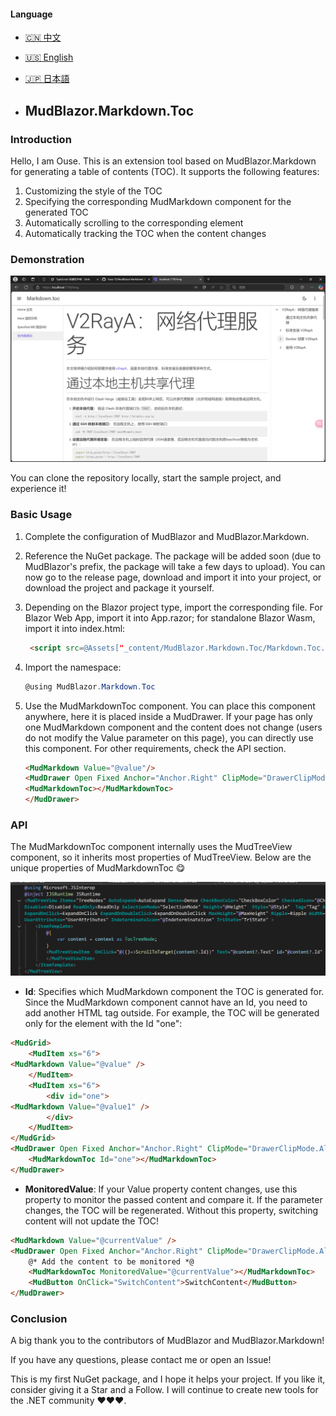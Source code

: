 #### Language
- [🇨🇳 中文](./ReadMe/ReadMe.cn.md)  
- [🇺🇸 English](./ReadMe/ReadMe.en.md)  
- [🇯🇵 日本語](./ReadMe/ReadMe.jp.md)

- ## MudBlazor.Markdown.Toc

### Introduction

Hello, I am Ouse. This is an extension tool based on MudBlazor.Markdown for generating a table of contents (TOC). It supports the following features:

1. Customizing the style of the TOC
2. Specifying the corresponding MudMarkdown component for the generated TOC
3. Automatically scrolling to the corresponding element
4. Automatically tracking the TOC when the content changes

### Demonstration

![image-20250329193214217](./ReadMe/assets/image-20250329193214217.png)

You can clone the repository locally, start the sample project, and experience it!

### Basic Usage

1. Complete the configuration of MudBlazor and MudBlazor.Markdown.

2. Reference the NuGet package. The package will be added soon (due to MudBlazor's prefix, the package will take a few days to upload). You can now go to the release page, download and import it into your project, or download the project and package it yourself.

3. Depending on the Blazor project type, import the corresponding file. For Blazor Web App, import it into App.razor; for standalone Blazor Wasm, import it into index.html:

   ```html
    <script src=@Assets["_content/MudBlazor.Markdown.Toc/Markdown.Toc.js"] type="module"></script>
   ```

4. Import the namespace:

   ```csharp
   @using MudBlazor.Markdown.Toc
   ```

5. Use the MudMarkdownToc component. You can place this component anywhere, here it is placed inside a MudDrawer. If your page has only one MudMarkdown component and the content does not change (users do not modify the Value parameter on this page), you can directly use this component. For other requirements, check the API section.

   ```html
   <MudMarkdown Value="@value"/>
   <MudDrawer Open Fixed Anchor="Anchor.Right" ClipMode="DrawerClipMode.Always">
   <MudMarkdownToc></MudMarkdownToc>
   </MudDrawer>
   ```

### API

The MudMarkdownToc component internally uses the MudTreeView component, so it inherits most properties of MudTreeView. Below are the unique properties of MudMarkdownToc 😋

![image-20250329201010291](./ReadMe/assets/image-20250329201010291.png)

- **Id**: Specifies which MudMarkdown component the TOC is generated for. Since the MudMarkdown component cannot have an Id, you need to add another HTML tag outside. For example, the TOC will be generated only for the element with the Id "one":

```html
<MudGrid>
    <MudItem xs="6">
<MudMarkdown Value="@value" />
    </MudItem>
    <MudItem xs="6">
        <div id="one">
<MudMarkdown Value="@value1" />
        </div>
    </MudItem>
</MudGrid>
<MudDrawer Open Fixed Anchor="Anchor.Right" ClipMode="DrawerClipMode.Always">
    <MudMarkdownToc Id="one"></MudMarkdownToc>
</MudDrawer>
```

- **MonitoredValue**: If your Value property content changes, use this property to monitor the passed content and compare it. If the parameter changes, the TOC will be regenerated. Without this property, switching content will not update the TOC!

```html
<MudMarkdown Value="@currentValue" />
<MudDrawer Open Fixed Anchor="Anchor.Right" ClipMode="DrawerClipMode.Always">
    @* Add the content to be monitored *@
    <MudMarkdownToc MonitoredValue="@currentValue"></MudMarkdownToc>
    <MudButton OnClick="SwitchContent">SwitchContent</MudButton>
</MudDrawer>
```

### Conclusion

A big thank you to the contributors of MudBlazor and MudBlazor.Markdown!

If you have any questions, please contact me or open an Issue!

This is my first NuGet package, and I hope it helps your project. If you like it, consider giving it a Star and a Follow. I will continue to create new tools for the .NET community ❤❤❤.


